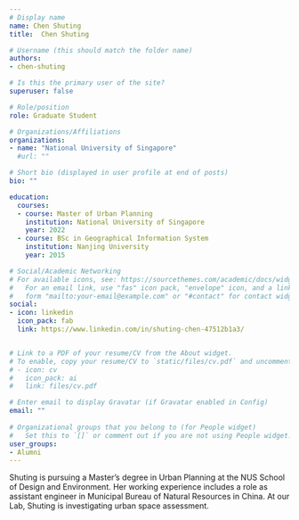 ```yaml
---
# Display name
name: Chen Shuting
title:  Chen Shuting

# Username (this should match the folder name)
authors:
- chen-shuting

# Is this the primary user of the site?
superuser: false

# Role/position
role: Graduate Student

# Organizations/Affiliations
organizations:
- name: "National University of Singapore"
  #url: ""

# Short bio (displayed in user profile at end of posts)
bio: ""

education:
  courses:
  - course: Master of Urban Planning
    institution: National University of Singapore
    year: 2022
  - course: BSc in Geographical Information System
    institution: Nanjing University
    year: 2015

# Social/Academic Networking
# For available icons, see: https://sourcethemes.com/academic/docs/widgets/#icons
#   For an email link, use "fas" icon pack, "envelope" icon, and a link in the
#   form "mailto:your-email@example.com" or "#contact" for contact widget.
social:
- icon: linkedin
  icon_pack: fab
  link: https://www.linkedin.com/in/shuting-chen-47512b1a3/


# Link to a PDF of your resume/CV from the About widget.
# To enable, copy your resume/CV to `static/files/cv.pdf` and uncomment the lines below.  
# - icon: cv
#   icon_pack: ai
#   link: files/cv.pdf

# Enter email to display Gravatar (if Gravatar enabled in Config)
email: ""
  
# Organizational groups that you belong to (for People widget)
#   Set this to `[]` or comment out if you are not using People widget.  
user_groups:
- Alumni
---
```


Shuting is pursuing a Master’s degree in Urban Planning at the NUS School of Design and Environment. Her working experience includes a role as assistant engineer in Municipal Bureau of Natural Resources in China. At our Lab,
Shuting is investigating urban space assessment.
